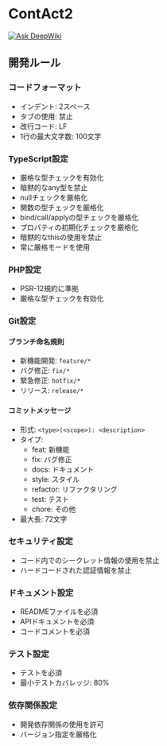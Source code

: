 # ContAct2

[![Ask DeepWiki](https://deepwiki.com/badge.svg)](https://deepwiki.com/harapeko-wolf/ContAct2)

## 開発ルール

### コードフォーマット
- インデント: 2スペース
- タブの使用: 禁止
- 改行コード: LF
- 1行の最大文字数: 100文字

### TypeScript設定
- 厳格な型チェックを有効化
- 暗黙的なany型を禁止
- nullチェックを厳格化
- 関数の型チェックを厳格化
- bind/call/applyの型チェックを厳格化
- プロパティの初期化チェックを厳格化
- 暗黙的なthisの使用を禁止
- 常に厳格モードを使用

### PHP設定
- PSR-12規約に準拠
- 厳格な型チェックを有効化

### Git設定
#### ブランチ命名規則
- 新機能開発: `feature/*`
- バグ修正: `fix/*`
- 緊急修正: `hotfix/*`
- リリース: `release/*`

#### コミットメッセージ
- 形式: `<type>(<scope>): <description>`
- タイプ:
  - feat: 新機能
  - fix: バグ修正
  - docs: ドキュメント
  - style: スタイル
  - refactor: リファクタリング
  - test: テスト
  - chore: その他
- 最大長: 72文字

### セキュリティ設定
- コード内でのシークレット情報の使用を禁止
- ハードコードされた認証情報を禁止

### ドキュメント設定
- READMEファイルを必須
- APIドキュメントを必須
- コードコメントを必須

### テスト設定
- テストを必須
- 最小テストカバレッジ: 80%

### 依存関係設定
- 開発依存関係の使用を許可
- バージョン指定を厳格化